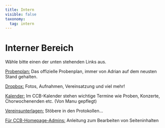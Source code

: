 ```yaml
---
title: Intern
visible: false
taxonomy:
  tag: intern
---
```


# Interner Bereich

Wähle bitte einen der unten stehenden Links aus.

[Probenplan:](https://docs.google.com/document/d/1HUM3LvuigIllyaxFCE7bCEOIEMDhyM7DzqL3z83zsBo/edit?target=_blank) Das offizielle Probenplan, immer von Adrian auf dem neusten Stand gehalten.

[Dropbox:](http://tinyurl.com/zx7jltt?target=_blank) Fotos, Aufnahmen, Vereinsatzung und viel mehr!

[Kalender:](http://www.charitechorberlin.de/intern/kalender?target=_parent) Im CCB-Kalender stehen wichtige Termine wie Proben, Konzerte, Chorwochenenden etc. (Von Manu gepflegt)

[Vereinsunterlagen:](http://www.charitechorberlin.de/intern/vereinsunterlagen?target=_parent) Stöbere in den Protokollen...

<!--
[Lieder:](http://www.charitechorberlin.de/intern/lieder?target=_parent) Hier findest du zahlreiche Noten und Hörbeispiele, die alphabetisch aufgelistet sind. *(noch im Aufbau)*

[News-Blog:](http://www.charitechorberlin.de/intern/newsblog?target=_parent) Halte dich auf dem Laufenden, was gerade so alles ansteht! *(noch im Aufbau)*

[Foto-Archiv:](http://www.charitechorberlin.de/intern/fotoarchiv?target=_parent) Die ganzen Bilder, auf denen wir uns nur von unserer besten Seite zeigen ;-) *(noch im Aufbau)*
-->

[Für CCB-Homepage-Admins:](http://www.charitechorberlin.de/intern/admin?target=_parent) Anleitung zum Bearbeiten von Seiteninhalten


